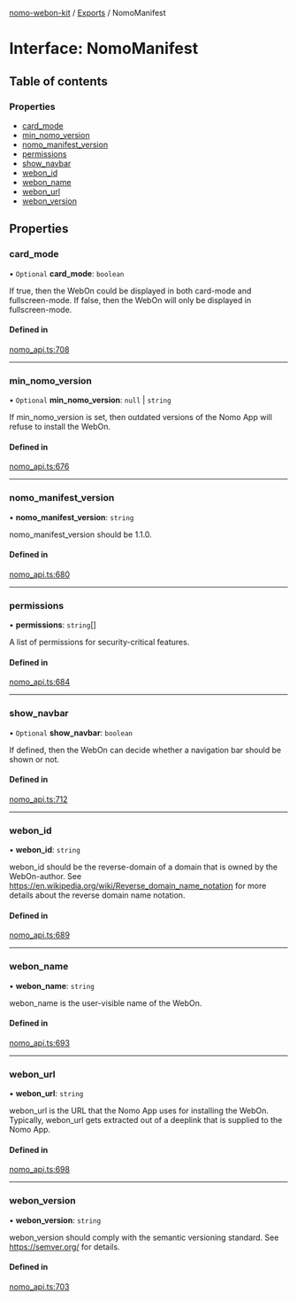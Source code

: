 [nomo-webon-kit](../README.md) / [Exports](../modules.md) / NomoManifest

# Interface: NomoManifest

## Table of contents

### Properties

- [card\_mode](NomoManifest.md#card_mode)
- [min\_nomo\_version](NomoManifest.md#min_nomo_version)
- [nomo\_manifest\_version](NomoManifest.md#nomo_manifest_version)
- [permissions](NomoManifest.md#permissions)
- [show\_navbar](NomoManifest.md#show_navbar)
- [webon\_id](NomoManifest.md#webon_id)
- [webon\_name](NomoManifest.md#webon_name)
- [webon\_url](NomoManifest.md#webon_url)
- [webon\_version](NomoManifest.md#webon_version)

## Properties

### card\_mode

• `Optional` **card\_mode**: `boolean`

If true, then the WebOn could be displayed in both card-mode and fullscreen-mode.
If false, then the WebOn will only be displayed in fullscreen-mode.

#### Defined in

[nomo_api.ts:708](https://github.com/nomo-app/nomo-webon-kit/blob/f590a1b/nomo-webon-kit/src/nomo_api.ts#L708)

___

### min\_nomo\_version

• `Optional` **min\_nomo\_version**: ``null`` \| `string`

If min_nomo_version is set, then outdated versions of the Nomo App will refuse to install the WebOn.

#### Defined in

[nomo_api.ts:676](https://github.com/nomo-app/nomo-webon-kit/blob/f590a1b/nomo-webon-kit/src/nomo_api.ts#L676)

___

### nomo\_manifest\_version

• **nomo\_manifest\_version**: `string`

nomo_manifest_version should be 1.1.0.

#### Defined in

[nomo_api.ts:680](https://github.com/nomo-app/nomo-webon-kit/blob/f590a1b/nomo-webon-kit/src/nomo_api.ts#L680)

___

### permissions

• **permissions**: `string`[]

A list of permissions for security-critical features.

#### Defined in

[nomo_api.ts:684](https://github.com/nomo-app/nomo-webon-kit/blob/f590a1b/nomo-webon-kit/src/nomo_api.ts#L684)

___

### show\_navbar

• `Optional` **show\_navbar**: `boolean`

If defined, then the WebOn can decide whether a navigation bar should be shown or not.

#### Defined in

[nomo_api.ts:712](https://github.com/nomo-app/nomo-webon-kit/blob/f590a1b/nomo-webon-kit/src/nomo_api.ts#L712)

___

### webon\_id

• **webon\_id**: `string`

webon_id should be the reverse-domain of a domain that is owned by the WebOn-author.
See https://en.wikipedia.org/wiki/Reverse_domain_name_notation for more details about the reverse domain name notation.

#### Defined in

[nomo_api.ts:689](https://github.com/nomo-app/nomo-webon-kit/blob/f590a1b/nomo-webon-kit/src/nomo_api.ts#L689)

___

### webon\_name

• **webon\_name**: `string`

webon_name is the user-visible name of the WebOn.

#### Defined in

[nomo_api.ts:693](https://github.com/nomo-app/nomo-webon-kit/blob/f590a1b/nomo-webon-kit/src/nomo_api.ts#L693)

___

### webon\_url

• **webon\_url**: `string`

webon_url is the URL that the Nomo App uses for installing the WebOn.
Typically, webon_url gets extracted out of a deeplink that is supplied to the Nomo App.

#### Defined in

[nomo_api.ts:698](https://github.com/nomo-app/nomo-webon-kit/blob/f590a1b/nomo-webon-kit/src/nomo_api.ts#L698)

___

### webon\_version

• **webon\_version**: `string`

webon_version should comply with the semantic versioning standard.
See https://semver.org/ for details.

#### Defined in

[nomo_api.ts:703](https://github.com/nomo-app/nomo-webon-kit/blob/f590a1b/nomo-webon-kit/src/nomo_api.ts#L703)
